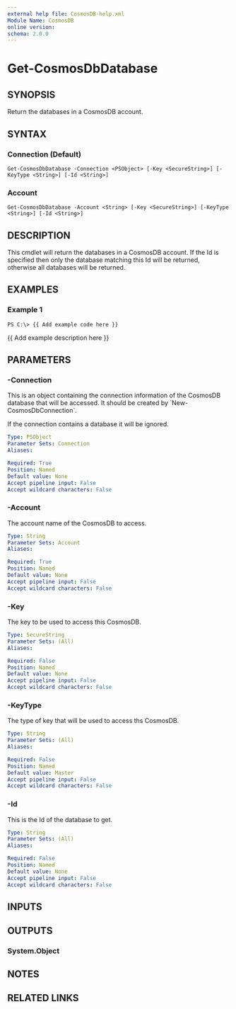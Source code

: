 ```yaml
---
external help file: CosmosDB-help.xml
Module Name: CosmosDB
online version: 
schema: 2.0.0
---
```


# Get-CosmosDbDatabase

## SYNOPSIS
Return the databases in a CosmosDB account.

## SYNTAX

### Connection (Default)
```
Get-CosmosDbDatabase -Connection <PSObject> [-Key <SecureString>] [-KeyType <String>] [-Id <String>]
```

### Account
```
Get-CosmosDbDatabase -Account <String> [-Key <SecureString>] [-KeyType <String>] [-Id <String>]
```

## DESCRIPTION
This cmdlet will return the databases in a CosmosDB account.
If the Id is specified then only the database matching this
Id will be returned, otherwise all databases will be returned.

## EXAMPLES

### Example 1
```
PS C:\> {{ Add example code here }}
```

{{ Add example description here }}

## PARAMETERS

### -Connection
This is an object containing the connection information of
the CosmosDB database that will be accessed.
It should be created
by \`New-CosmosDbConnection\`.

If the connection contains a database it will be ignored.

```yaml
Type: PSObject
Parameter Sets: Connection
Aliases: 

Required: True
Position: Named
Default value: None
Accept pipeline input: False
Accept wildcard characters: False
```

### -Account
The account name of the CosmosDB to access.

```yaml
Type: String
Parameter Sets: Account
Aliases: 

Required: True
Position: Named
Default value: None
Accept pipeline input: False
Accept wildcard characters: False
```

### -Key
The key to be used to access this CosmosDB.

```yaml
Type: SecureString
Parameter Sets: (All)
Aliases: 

Required: False
Position: Named
Default value: None
Accept pipeline input: False
Accept wildcard characters: False
```

### -KeyType
The type of key that will be used to access ths CosmosDB.

```yaml
Type: String
Parameter Sets: (All)
Aliases: 

Required: False
Position: Named
Default value: Master
Accept pipeline input: False
Accept wildcard characters: False
```

### -Id
This is the Id of the database to get.

```yaml
Type: String
Parameter Sets: (All)
Aliases: 

Required: False
Position: Named
Default value: None
Accept pipeline input: False
Accept wildcard characters: False
```

## INPUTS

## OUTPUTS

### System.Object

## NOTES

## RELATED LINKS

